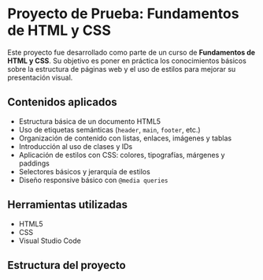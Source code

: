 # Proyecto de Prueba: Fundamentos de HTML y CSS

Este proyecto fue desarrollado como parte de un curso de **Fundamentos de HTML y CSS**. Su objetivo es poner en práctica los conocimientos básicos sobre la estructura de páginas web y el uso de estilos para mejorar su presentación visual.

##  Contenidos aplicados

- Estructura básica de un documento HTML5
- Uso de etiquetas semánticas (`header`, `main`, `footer`, etc.)
- Organización de contenido con listas, enlaces, imágenes y tablas
- Introducción al uso de clases y IDs
- Aplicación de estilos con CSS: colores, tipografías, márgenes y paddings
- Selectores básicos y jerarquía de estilos
- Diseño responsive básico con `@media queries`

##  Herramientas utilizadas

- HTML5  
- CSS
- Visual Studio Code

##  Estructura del proyecto


